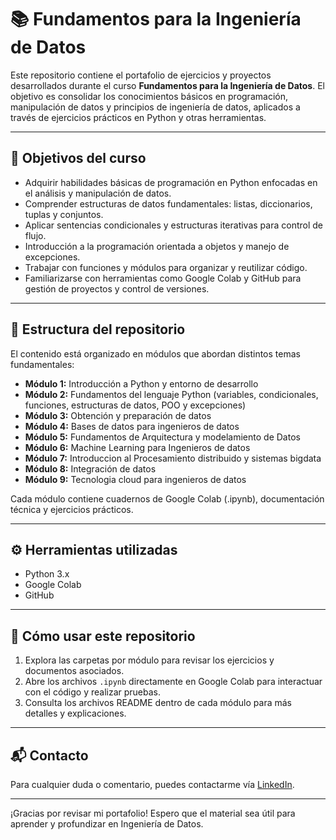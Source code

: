 # 📚 Fundamentos para la Ingeniería de Datos

Este repositorio contiene el portafolio de ejercicios y proyectos desarrollados durante el curso **Fundamentos para la Ingeniería de Datos**. El objetivo es consolidar los conocimientos básicos en programación, manipulación de datos y principios de ingeniería de datos, aplicados a través de ejercicios prácticos en Python y otras herramientas.

---

## 🎯 Objetivos del curso

- Adquirir habilidades básicas de programación en Python enfocadas en el análisis y manipulación de datos.
- Comprender estructuras de datos fundamentales: listas, diccionarios, tuplas y conjuntos.
- Aplicar sentencias condicionales y estructuras iterativas para control de flujo.
- Introducción a la programación orientada a objetos y manejo de excepciones.
- Trabajar con funciones y módulos para organizar y reutilizar código.
- Familiarizarse con herramientas como Google Colab y GitHub para gestión de proyectos y control de versiones.

---

## 📁 Estructura del repositorio

El contenido está organizado en módulos que abordan distintos temas fundamentales:

- **Módulo 1:** Introducción a Python y entorno de desarrollo  
- **Módulo 2:** Fundamentos del lenguaje Python (variables, condicionales, funciones, estructuras de datos, POO y excepciones)  
- **Módulo 3:** Obtención y preparación de datos  
- **Módulo 4:** Bases de datos para ingenieros de datos  
- **Módulo 5:** Fundamentos de Arquitectura y modelamiento de Datos  
- **Módulo 6:** Machine Learning para Ingenieros de datos
- **Módulo 7:** Introduccion al Procesamiento distribuido y sistemas bigdata  
- **Módulo 8:** Integración de datos
- **Módulo 9:** Tecnologia cloud para ingenieros de datos 

Cada módulo contiene cuadernos de Google Colab (.ipynb), documentación técnica y ejercicios prácticos.

---

## ⚙️ Herramientas utilizadas

- Python 3.x  
- Google Colab  
- GitHub  

---

## 📌 Cómo usar este repositorio

1. Explora las carpetas por módulo para revisar los ejercicios y documentos asociados.  
2. Abre los archivos `.ipynb` directamente en Google Colab para interactuar con el código y realizar pruebas.  
3. Consulta los archivos README dentro de cada módulo para más detalles y explicaciones.  

---

## 📬 Contacto

Para cualquier duda o comentario, puedes contactarme vía [LinkedIn](https://www.linkedin.com/in/jonathan-vasquez-738019131/).

---

¡Gracias por revisar mi portafolio! Espero que el material sea útil para aprender y profundizar en Ingeniería de Datos.

